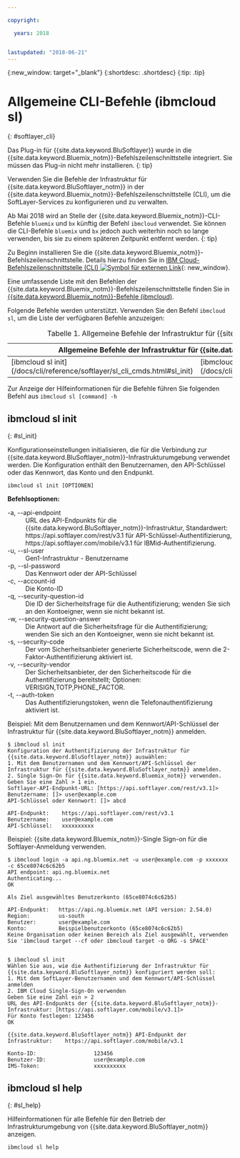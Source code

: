 ```yaml
---

copyright:

  years: 2018


lastupdated: "2018-06-21"
---
```


{:new_window: target="_blank"}
{:shortdesc: .shortdesc}
{:tip: .tip}

# Allgemeine CLI-Befehle (ibmcloud sl)
{: #softlayer_cli}

Das Plug-in für {{site.data.keyword.BluSoftlayer}} wurde in die {{site.data.keyword.Bluemix_notm}}-Befehlszeilenschnittstelle integriert. Sie müssen das Plug-in nicht mehr installieren.
{: tip}

Verwenden Sie die Befehle der Infrastruktur für {{site.data.keyword.BluSoftlayer_notm}} in der {{site.data.keyword.Bluemix_notm}}-Befehlszeilenschnittstelle (CLI), um die SoftLayer-Services zu konfigurieren und zu verwalten.

Ab Mai 2018 wird an Stelle der {{site.data.keyword.Bluemix_notm}}-CLI-Befehle `bluemix` und `bx` künftig der Befehl `ibmcloud` verwendet. Sie können die CLI-Befehle `bluemix` und `bx` jedoch auch weiterhin noch so lange verwenden, bis sie zu einem späteren Zeitpunkt entfernt werden.
{: tip}

Zu Beginn installieren Sie die {{site.data.keyword.Bluemix_notm}}-Befehlszeilenschnittstelle. Details hierzu finden Sie in [IBM Cloud-Befehlszeilenschnittstelle (CLI) ![Symbol für externen Link](../../../icons/launch-glyph.svg)](http://clis.ng.bluemix.net/ui/home.html){: new_window}.

Eine umfassende Liste mit den Befehlen der {{site.data.keyword.Bluemix_notm}}-Befehlszeilenschnittstelle finden Sie in [{{site.data.keyword.Bluemix_notm}}-Befehle (ibmcloud)](docs/cli/reference/bluemix_cli/bx_cli.html#ibmcloud_cli).

Folgende Befehle werden unterstützt. Verwenden Sie den Befehl `ibmcloud sl`, um die Liste der verfügbaren Befehle anzuzeigen:

<table summary="Allgemeine Befehle mit Links zu weiteren Informationen über den Befehl, in alphabetischer Reihenfolge">
<caption>Tabelle 1. Allgemeine Befehle der Infrastruktur für {{site.data.keyword.BluSoftlayer_notm}}</caption>
 <thead>
 <th colspan="6">Allgemeine Befehle der Infrastruktur für {{site.data.keyword.BluSoftlayer_notm}}</th>
 </thead>
 <tbody>
 <tr>
 <td>[ibmcloud sl init](/docs/cli/reference/softlayer/sl_cli_cmds.html#sl_init)</td>
 <td>[ibmcloud sl help](/docs/cli/reference/softlayer/sl_cli_cmds.html#sl_help)</td>
   </tbody>
 </table>
 
 Zur Anzeige der Hilfeinformationen für die Befehle führen Sie folgenden Befehl aus `ibmcloud sl [command] -h`
 
 ## ibmcloud sl init
{: #sl_init}

Konfigurationseinstellungen initialisieren, die für die Verbindung zur {{site.data.keyword.BluSoftlayer_notm}}-Infrastrukturumgebung verwendet werden. Die Konfiguration enthält den Benutzernamen, den API-Schlüssel oder das Kennwort, das Konto und den Endpunkt.
```
ibmcloud sl init [OPTIONEN]
```

<strong>Befehlsoptionen:</strong>
<dl>
<dt>-a, --api-endpoint</dt>
<dd>URL des API-Endpunkts für die {{site.data.keyword.BluSoftlayer_notm}}-Infrastruktur, Standardwert: https://api.softlayer.com/rest/v3.1 für API-Schlüssel-Authentifizierung, https://api.softlayer.com/mobile/v3.1 für IBMid-Authentifizierung.</dd>
<dt>-u, --sl-user</dt>
<dd>Gen1-Infrastruktur - Benutzername</dd>
<dt>-p, --sl-password</dt>
<dd>Das Kennwort oder der API-Schlüssel</dd>
<dt>-c, --account-id</dt>
<dd>Die Konto-ID</dd>
<dt>-q, --security-question-id</dt>
<dd>Die ID der Sicherheitsfrage für die Authentifizierung; wenden Sie sich an den Kontoeigner, wenn sie nicht bekannt ist.</dd>
<dt>-w, --security-question-answer</dt>
<dd>Die Antwort auf die Sicherheitsfrage für die Authentifizierung; wenden Sie sich an den Kontoeigner, wenn sie nicht bekannt ist.</dd>
<dt>-s, --security-code</dt>
<dd>Der vom Sicherheitsanbieter generierte Sicherheitscode, wenn die 2-Faktor-Authentifizierung aktiviert ist.</dd>
<dt>-v, --security-vendor</dt>
<dd>Der Sicherheitsanbieter, der den Sicherheitscode für die Authentifizierung bereitstellt; Optionen: VERISIGN,TOTP,PHONE_FACTOR.</dd>
<dt>-t, --auth-token</dt>
<dd>Das Authentifizierungstoken, wenn die Telefonauthentifizierung aktiviert ist.</dd>
</dl>

Beispiel: Mit dem Benutzernamen und dem Kennwort/API-Schlüssel der Infrastruktur für {{site.data.keyword.BluSoftlayer_notm}} anmelden.
```
$ ibmcloud sl init
Konfiguration der Authentifizierung der Infrastruktur für {{site.data.keyword.BluSoftlayer_notm}} auswählen:
1. Mit dem Benutzernamen und dem Kennwort/API-Schlüssel der Infrastruktur für {{site.data.keyword.BluSoftlayer_notm}} anmelden.
2. Single Sign-On für {{site.data.keyword.Bluemix_notm}} verwenden.
Geben Sie eine Zahl > 1 ein.
Softlayer-API-Endpunkt-URL: [https://api.softlayer.com/rest/v3.1]>
Benutzername: []> user@example.com
API-Schlüssel oder Kennwort: []> abcd

API-Endpunkt:    https://api.softlayer.com/rest/v3.1
Benutzername:    user@example.com
API-Schlüssel:   xxxxxxxxxx
```
Beispiel: {{site.data.keyword.Bluemix_notm}}-Single Sign-on für die Softlayer-Anmeldung verwenden.
```
$ ibmcloud login -a api.ng.bluemix.net -u user@example.com -p xxxxxxx -c 65ce8074c6c62b5
API endpoint: api.ng.bluemix.net
Authenticating...
OK

Als Ziel ausgewähltes Benutzerkonto (65ce8074c6c62b5)

API-Endpunkt:   https://api.ng.bluemix.net (API version: 2.54.0)   
Region:         us-south
Benutzer:       user@example.com
Konto:          Beispielbenutzerkonto (65ce8074c6c62b5)
Keine Organisation oder keinen Bereich als Ziel ausgewählt, verwenden Sie 'ibmcloud target --cf oder ibmcloud target -o ORG -s SPACE'


$ ibmcloud sl init
Wählen Sie aus, wie die Authentifizierung der Infrastruktur für {{site.data.keyword.BluSoftlayer_notm}} konfiguriert werden soll:
1. Mit dem SoftLayer-Benutzernamen und dem Kennwort/API-Schlüssel anmelden
2. IBM Cloud Single-Sign-On verwenden
Geben Sie eine Zahl ein > 2
URL des API-Endpunkts der {{site.data.keyword.BluSoftlayer_notm}}-Infrastruktur: [https://api.softlayer.com/mobile/v3.1]>
Für Konto festlegen: 123456
OK

{{site.data.keyword.BluSoftlayer_notm}} API-Endpunkt der Infrastruktur:    https://api.softlayer.com/mobile/v3.1

Konto-ID:                  123456
Benutzer-ID:               user@example.com
IMS-Token:                 xxxxxxxxxx
```

## ibmcloud sl help
{: #sl_help}

Hilfeinformationen für alle Befehle für den Betrieb der Infrastrukturumgebung von {{site.data.keyword.BluSoftlayer_notm}} anzeigen.
```
ibmcloud sl help
```
